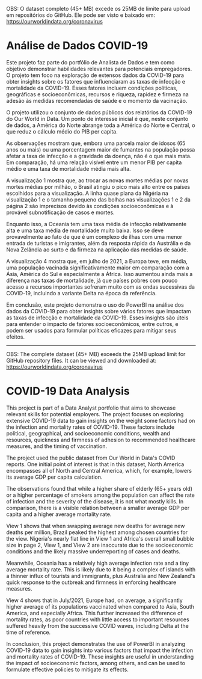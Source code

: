 OBS: O dataset completo (45+ MB) excede os 25MB de limite para upload em repositórios do GitHub. Ele pode ser visto e baixado em:
https://ourworldindata.org/coronavirus


# Análise de Dados COVID-19

Este projeto faz parte do portfólio de Analista de Dados e tem como objetivo demonstrar habilidades relevantes para potenciais empregadores. O projeto tem foco na exploração de extensos dados da COVID-19 para obter insights sobre os fatores que influenciaram as taxas de infecção e mortalidade da COVID-19. Esses fatores incluem condições políticas, geográficas e socioeconômicas, recursos e riqueza, rapidez e firmeza na adesão às medidas recomendadas de saúde e o momento da vacinação.

O projeto utilizou o conjunto de dados públicos dos relatórios da COVID-19 do Our World in Data. Um ponto de interesse inicial é que, neste conjunto de dados, a América do Norte abrange toda a América do Norte e Central, o que reduz o cálculo médio do PIB per capita.

As observações mostram que, embora uma parcela maior de idosos (65 anos ou mais) ou uma porcentagem maior de fumantes na população possa afetar a taxa de infecção e a gravidade da doença, não é o que mais mata. Em comparação, há uma relação visível entre um menor PIB per capita médio e uma taxa de mortalidade média mais alta.

A visualização 1 mostra que, ao trocar as novas mortes médias por novas mortes médias por milhão, o Brasil atingiu o pico mais alto entre os países escolhidos para a visualização. A linha quase plana da Nigéria na visualização 1 e o tamanho pequeno das bolhas nas visualizações 1 e 2 da página 2 são imprecisos devido às condições socioeconômicas e à provável subnotificação de casos e mortes.

Enquanto isso, a Oceania tem uma taxa média de infecção relativamente alta e uma taxa média de mortalidade muito baixa. Isso se deve provavelmente ao fato de que é um complexo de ilhas com uma menor entrada de turistas e imigrantes, além da resposta rápida da Austrália e da Nova Zelândia ao surto e da firmeza na aplicação das medidas de saúde.

A visualização 4 mostra que, em julho de 2021, a Europa teve, em média, uma população vacinada significativamente maior em comparação com a Ásia, América do Sul e especialmente a África. Isso aumentou ainda mais a diferença nas taxas de mortalidade, já que países pobres com pouco acesso a recursos importantes sofreram muito com as ondas sucessivas da COVID-19, incluindo a variante Delta na época da referência.

Em conclusão, este projeto demonstra o uso do PowerBI na análise dos dados da COVID-19 para obter insights sobre vários fatores que impactam as taxas de infecção e mortalidade da COVID-19. Esses insights são úteis para entender o impacto de fatores socioeconômicos, entre outros, e podem ser usados para formular políticas eficazes para mitigar seus efeitos.

-------------------------------------------------

OBS: The complete dataset (45+ MB) exceeds the 25MB upload limit for GitHub repository files. It can be viewed and downloaded at:
https://ourworldindata.org/coronavirus

# COVID-19 Data Analysis
This project is part of a Data Analyst portfolio that aims to showcase relevant skills for potential employers. The project focuses on exploring extensive COVID-19 data to gain insights on the weight some factors had on the infection and mortality rates of COVID-19. These factors include political, geographical, and socioeconomic conditions, wealth and resources, quickness and firmness of adhesion to recommended healthcare measures, and the timing of vaccination.

The project used the public dataset from Our World in Data's COVID reports. One initial point of interest is that in this dataset, North America encompasses all of North and Central America, which, for example, lowers its average GDP per capita calculation.

The observations found that while a higher share of elderly (65+ years old) or a higher percentage of smokers among the population can affect the rate of infection and the severity of the disease, it is not what mostly kills. In comparison, there is a visible relation between a smaller average GDP per capita and a higher average mortality rate.

View 1 shows that when swapping average new deaths for average new deaths per million, Brazil peaked the highest among chosen countries for the view. Nigeria's nearly flat line in View 1 and Africa's overall small bubble size in page 2, View 1, and View 2 are inaccurate due to the socioeconomic conditions and the likely massive underreporting of cases and deaths.

Meanwhile, Oceania has a relatively high average infection rate and a tiny average mortality rate. This is likely due to it being a complex of islands with a thinner influx of tourists and immigrants, plus Australia and New Zealand's quick response to the outbreak and firmness in enforcing healthcare measures.

View 4 shows that in July/2021, Europe had, on average, a significantly higher average of its populations vaccinated when compared to Asia, South America, and especially Africa. This further increased the difference of mortality rates, as poor countries with little access to important resources suffered heavily from the successive COVID waves, including Delta at the time of reference.

In conclusion, this project demonstrates the use of PowerBI in analyzing COVID-19 data to gain insights into various factors that impact the infection and mortality rates of COVID-19. These insights are useful in understanding the impact of socioeconomic factors, among others, and can be used to formulate effective policies to mitigate its effects.
